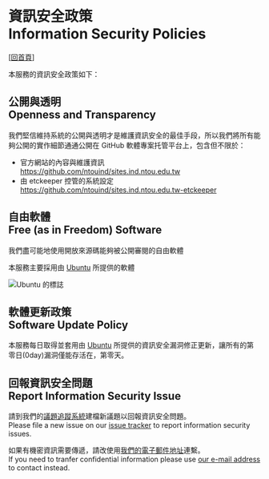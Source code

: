# 資訊安全政策<br />Information Security Policies

[[回首頁](/)]

本服務的資訊安全政策如下：

## 公開與透明<br />Openness  and Transparency
我們堅信維持系統的公開與透明才是維護資訊安全的最佳手段，所以我們將所有能夠公開的實作細節通通公開在 GitHub 軟體專案托管平台上，包含但不限於：

* 官方網站的內容與維護資訊  
<https://github.com/ntouind/sites.ind.ntou.edu.tw>
* 由 etckeeper 控管的系統設定  
<https://github.com/ntouind/sites.ind.ntou.edu.tw-etckeeper>

## 自由軟體<br />Free (as in Freedom) Software
我們盡可能地使用開放來源碼能夠被公開審閱的自由軟體

本服務主要採用由 [Ubuntu](http://ubuntu.com) 所提供的軟體

![Ubuntu 的標誌](assets/pictures/Ubuntu%20logo%28Orange%20background%29/ubuntu-logo14.png)

## 軟體更新政策<br />Software Update Policy
本服務每日取得並套用由 [Ubuntu](http://ubuntu.com) 所提供的資訊安全漏洞修正更新，讓所有的第零日(0day)漏洞僅能存活在，第零天。

## 回報資訊安全問題<br />Report Information Security Issue
請到我們的[議題追蹤系統](https://github.com/ntouind/sites.ind.ntou.edu.tw/issues)建檔新議題以回報資訊安全問題。  
Please file a new issue on our [issue tracker](https://github.com/ntouind/sites.ind.ntou.edu.tw/issues) to report information security issues.

如果有機密資訊需要傳遞，請改使用[我們的電子郵件地址](mailto:ntouind@gmail.com)連繫。  
If you need to tranfer confidential information please use [our e-mail address](mailto:ntouind@gmail.com) to contact instead.
